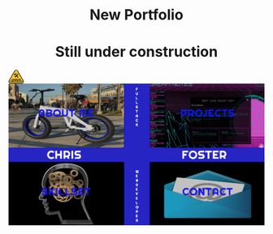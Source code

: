 
<h1 align='center'>New Portfolio</h1>
<h1 align='center'>Still under construction</h1>
<img width=30vw align='center' src='./readmefiles/construction.png'>
<img src='./readmefiles/screenshot.png'>

